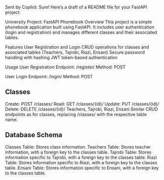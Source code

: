 Sent by Copilot:
Sure! Here’s a draft of a README file for your FastAPI project:

University Project: FastAPI Phonebook
Overview
This project is a simple phonebook application built using FastAPI. It includes user authentication (login and registration) and manages different classes and their associated tables.

Features
User Registration and Login
CRUD operations for classes and associated tables (Teachers, Tajrobi, Riazi, Ensani)
Secure password handling with hashing
JWT token-based authentication

Usage
User Registration
Endpoint: /register/
Method: POST


User Login
Endpoint: /login/
Method: POST

## Classes
Create: POST /classes/
Read: GET /classes/{id}/
Update: PUT /classes/{id}/
Delete: DELETE /classes/{id}/
Teachers, Tajrobi, Riazi, Ensani
Similar CRUD endpoints as for classes, replacing /classes/ with the respective table name.

## Database Schema
Classes Table: Stores class information.
Teachers Table: Stores teacher information, with a foreign key to the classes table.
Tajrobi Table: Stores information specific to Tajrobi, with a foreign key to the classes table.
Riazi Table: Stores information specific to Riazi, with a foreign key to the classes table.
Ensani Table: Stores information specific to Ensani, with a foreign key to the classes table.
